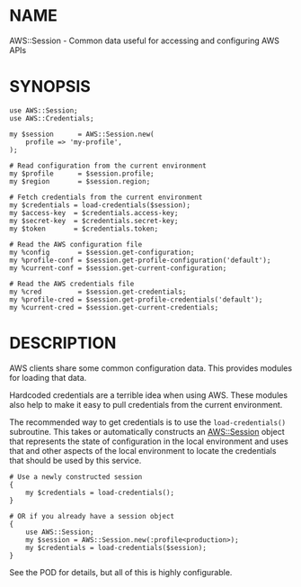 NAME
====

AWS::Session - Common data useful for accessing and configuring AWS APIs

SYNOPSIS
========

    use AWS::Session;
    use AWS::Credentials;

    my $session      = AWS::Session.new(
        profile => 'my-profile',
    );

    # Read configuration from the current environment
    my $profile      = $session.profile;
    my $region       = $session.region;

    # Fetch credentials from the current environment
    my $credentials = load-credentials($session);
    my $access-key  = $credentials.access-key;
    my $secret-key  = $credentials.secret-key;
    my $token       = $credentials.token;

    # Read the AWS configuration file
    my %config       = $session.get-configuration;
    my %profile-conf = $session.get-profile-configuration('default');
    my %current-conf = $session.get-current-configuration;

    # Read the AWS credentials file
    my %cred         = $session.get-credentials;
    my %profile-cred = $session.get-profile-credentials('default');
    my %current-cred = $session.get-current-credentials;

DESCRIPTION
===========

AWS clients share some common configuration data. This provides modules for
loading that data.

Hardcoded credentials are a terrible idea when using AWS. These modules also
help to make it easy to pull credentials from the current environment.

The recommended way to get credentials is to use the `load-credentials()`
subroutine. This takes or automatically constructs an
[AWS::Session](AWS::Session) object that represents the state of configuration
in the local environment and uses that and other aspects of the local
environment to locate the credentials that should be used by this service.

    # Use a newly constructed session
    {
        my $credentials = load-credentials();
    }

    # OR if you already have a session object
    {
        use AWS::Session;
        my $session = AWS::Session.new(:profile<production>);
        my $credentials = load-credentials($session);
    }

See the POD for details, but all of this is highly configurable.
